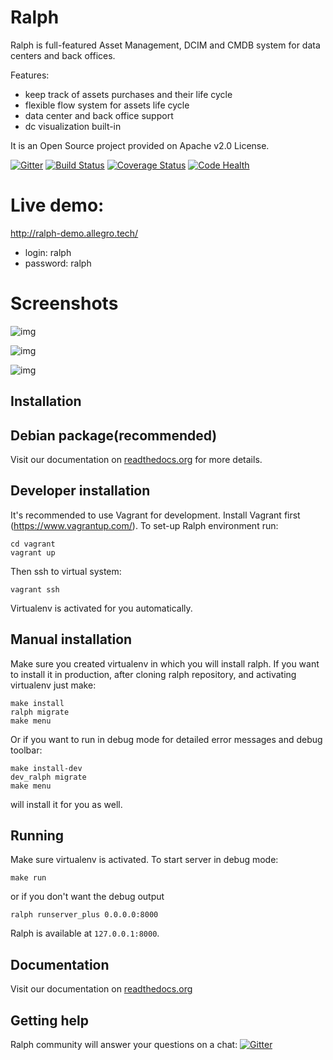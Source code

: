 # Ralph

Ralph is full-featured Asset Management, DCIM and CMDB system for data centers and back offices.

Features:

* keep track of assets purchases and their life cycle
* flexible flow system for assets life cycle
* data center and back office support
* dc visualization built-in

It is an Open Source project provided on Apache v2.0 License.

[![Gitter](https://img.shields.io/gitter/room/gitterHQ/gitter.svg)](https://gitter.im/allegro/ralph?utm_source=badge&utm_medium=badge&utm_campaign=pr-badge&utm_content=badge)
[![Build Status](https://travis-ci.org/allegro/ralph.svg)](https://travis-ci.org/allegro/ralph)
[![Coverage Status](https://coveralls.io/repos/allegro/ralph/badge.svg?branch=ng&service=github)](https://coveralls.io/github/allegro/ralph?branch=ng)
[![Code Health](https://landscape.io/github/allegro/ralph/ng/landscape.svg?style=flat)](https://landscape.io/github/allegro/ralph/ng)

# Live demo:

http://ralph-demo.allegro.tech/

* login: ralph
* password: ralph

# Screenshots 

![img](https://user-images.githubusercontent.com/552398/47593757-d8b76280-d978-11e8-87c6-d4ba98d26f2a.png)

![img](https://user-images.githubusercontent.com/552398/47593858-49f71580-d979-11e8-891f-d992a8fce6a8.png)

![img](https://user-images.githubusercontent.com/552398/47593924-8a569380-d979-11e8-8bf1-8980a499a3b3.png)



## Installation

## Debian package(recommended)
Visit our documentation on [readthedocs.org](http://ralph-ng.readthedocs.org) for more details.

## Developer installation

It's recommended to use Vagrant for development. Install Vagrant first (https://www.vagrantup.com/). To set-up Ralph environment run:

    cd vagrant
    vagrant up

Then ssh to virtual system:

    vagrant ssh

Virtualenv is activated for you automatically.


## Manual installation

Make sure you created virtualenv in which you will install ralph.
If you want to install it in production, after cloning ralph repository, and activating virtualenv just make:

    make install
    ralph migrate
    make menu

Or if you want to run in debug mode for detailed error messages and debug toolbar:

    make install-dev
    dev_ralph migrate
    make menu

will install it for you as well.

## Running

Make sure virtualenv is activated. To start server in debug mode:

    make run

or if you don't want the debug output

    ralph runserver_plus 0.0.0.0:8000


Ralph is available at `127.0.0.1:8000`.


## Documentation
Visit our documentation on [readthedocs.org](http://ralph-ng.readthedocs.org)

## Getting help

Ralph community will answer your questions on a chat: [![Gitter](https://img.shields.io/gitter/room/gitterHQ/gitter.svg)](https://gitter.im/allegro/ralph?utm_source=badge&utm_medium=badge&utm_campaign=pr-badge&utm_content=badge)
